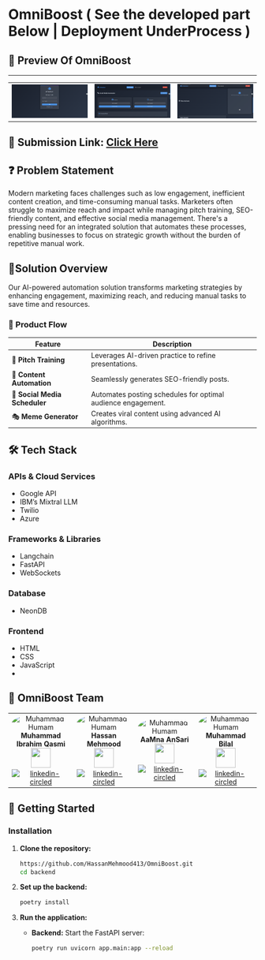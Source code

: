 # OmniBoost ( See the developed part Below | Deployment UnderProcess )

## 👀 Preview Of OmniBoost
--- 

<div align="center">
  <table>
    <tr>
      <td align="center"><img src="Images/login.png" alt="Image 1" width="400"/></td>
      <td align="center"><img src="Images/dashboard.png" alt="Image 2" width="400"/></td>
      <td align="center"><img src="Images/voice.png" alt="Image 3" width="400"/></td>
    </tr>
  </table>
</div>

## 🔗 Submission Link: [Click Here](https://lablab.ai/event/generative-ai-hackathon-with-ibm-granite/team-x/%F0%9D%97%A2%F0%9D%97%BA%F0%9D%97%BB%F0%9D%97%B6%F0%9D%97%95%F0%9D%97%BC%F0%9D%97%BC%F0%9D%98%80%F0%9D%98%81-your-next-100m-dollar-agent)

## ❓ Problem Statement
Modern marketing faces challenges such as low engagement, inefficient content creation, and time-consuming manual tasks. Marketers often struggle to maximize reach and impact while managing pitch training, SEO-friendly content, and effective social media management. There's a pressing need for an integrated solution that automates these processes, enabling businesses to focus on strategic growth without the burden of repetitive manual work.

## 🌟Solution Overview
Our AI-powered automation solution transforms marketing strategies by enhancing engagement, maximizing reach, and reducing manual tasks to save time and resources.

### 🔄 Product Flow

| Feature                  | Description |
|--------------------------|-------------|
| 🎤 **Pitch Training**    | Leverages AI-driven practice to refine presentations. |
| 📝 **Content Automation** | Seamlessly generates SEO-friendly posts. |
| 📅 **Social Media Scheduler** | Automates posting schedules for optimal audience engagement. |
| 🎭 **Meme Generator** | Creates viral content using advanced AI algorithms. |

## 🛠️ Tech Stack
### APIs & Cloud Services
- Google API
- IBM’s Mixtral LLM
- Twilio
- Azure
### Frameworks & Libraries
- Langchain
- FastAPI
- WebSockets
### Database
- NeonDB
### Frontend
- HTML
- CSS
- JavaScript
- 
## 👥 OmniBoost Team

<table>
<tr>
    <td align="center">
        <img src="https://avatars.githubusercontent.com/u/147333130?v=4" width="100px;" style="border-radius: 50%;" alt="Muhammad Humam"/><br>
        <b>Muhammad Ibrahim Qasmi</b><br>
        <a href = "https://github.com/muhammadibrahim313" target="_blank"><img width="40" height="40" src="https://img.icons8.com/?size=100&id=16318&format=png&color=228BE6"/></a>
      <a href = "https://www.linkedin.com/in/muhammad-ibrahim-qasmi-9876a1297/" target="_blank"><img width="40" height="40" src="https://img.icons8.com/ios/50/228BE6/linkedin-circled--v1.png" alt="linkedin-circled"/></a>
    </td>
  <td align="center">
        <img src="https://avatars.githubusercontent.com/u/170643017?v=4" width="100px;" style="border-radius: 50%;" alt="Muhammad Humam"/><br>
        <b>Hassan Mehmood</b><br>
        <a href = "https://github.com/HassanMehmood413" target="_blank"><img width="40" height="40" src="https://img.icons8.com/?size=100&id=16318&format=png&color=228BE6"/></a>
      <a href = "https://www.linkedin.com/in/hassan-mehmood-01a3a9247/" target="_blank"><img width="40" height="40" src="https://img.icons8.com/ios/50/228BE6/linkedin-circled--v1.png" alt="linkedin-circled"/></a>
    </td>
  <td align="center">
        <img src="https://avatars.githubusercontent.com/u/123650396?v=4" width="100px;" style="border-radius: 50%;" alt="Muhammad Humam"/><br>
        <b>AaMna AnSari</b><br>
        <a href = "https://github.com/aamna-ansari" target="_blank"><img width="40" height="40" src="https://img.icons8.com/?size=100&id=16318&format=png&color=228BE6"/></a>
      <a href = "https://www.linkedin.com/in/aamnansari/" target="_blank"><img width="40" height="40" src="https://img.icons8.com/ios/50/228BE6/linkedin-circled--v1.png" alt="linkedin-circled"/></a>
    </td>
  <td align="center">
        <img src="https://avatars.githubusercontent.com/u/149602572?v=4" width="100px;" style="border-radius: 50%;" alt="Muhammad Humam"/><br>
        <b>Muhammad Bilal</b><br>
        <a href = "https://github.com/bilal77511" target="_blank"><img width="40" height="40" src="https://img.icons8.com/?size=100&id=16318&format=png&color=228BE6"/></a>
      <a href = "https://www.linkedin.com/in/muhammad-bilal-a75782280/" target="_blank"><img width="40" height="40" src="https://img.icons8.com/ios/50/228BE6/linkedin-circled--v1.png" alt="linkedin-circled"/></a>
    </td>
</tr>
</table>

## 🚀 Getting Started

### Installation

1. **Clone the repository:**
   ```bash
   https://github.com/HassanMehmood413/OmniBoost.git
   cd backend
   ```

2. **Set up the backend:**
   ```bash
   poetry install
   ```

3. **Run the application:**
   - **Backend:** Start the FastAPI server:
     ```bash
     poetry run uvicorn app.main:app --reload
     ```
     


